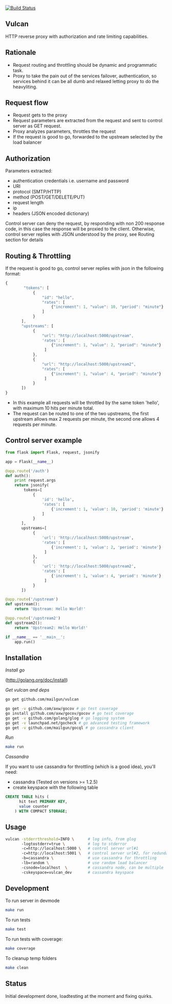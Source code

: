 [![Build Status](https://travis-ci.org/mailgun/vulcan.png)](https://travis-ci.org/mailgun/vulcan)

Vulcan
------

HTTP reverse proxy with authorization and rate limiting capabilities.

Rationale
---------

* Request routing and throttling should be dynamic and programmatic task.
* Proxy to take the pain out of the services failover, authentication, so services behind it can be all dumb and relaxed letting
proxy to do the heavyliting.

Request flow
------------

* Request gets to the proxy
* Request parameters are extracted from the request and sent to control server as GET request. 
* Proxy analyzes parameters, throttles the request
* If the request is good to go, forwarded to the upstream selected by the load balancer

Authorization
-------------

Parameters extracted:

* authentication credentials i.e. username and password
* URI
* protocol (SMTP/HTTP)
* method (POST/GET/DELETE/PUT)
* request length 
* ip
* headers (JSON encoded dictionary)

Control server can deny the request, by responding with non 200 response code, in this case the response will be proxied to the client.
Otherwise, control server replies with JSON understood by the proxy, see Routing section for details

Routing & Throttling
--------------------

If the request is good to go, control server replies with json in the following format:

```javascript
{
        "tokens": [
            {
                "id": "hello",
                "rates": [
                    {"increment": 1, "value": 10, "period": "minute"}
                ]
            }
       ],
       "upstreams": [
            {
                "url": "http://localhost:5000/upstream",
                'rates': [
                    {"increment": 1, "value": 2, "period": "minute"}
                 ]
            },
            {
                "url": "http://localhost:5000/upstream2",
                "rates": [
                    {"increment": 1, "value": 4, "period": "minute"}
                 ]
            }
       ])
}

```

* In this example all requests will be throttled by the same token 'hello', with maximum 10 hits per minute total.
* The request can be routed to one of the two upstreams, the first upstream allows max 2 requests per minute, the second one allows 4 requests per minute.

Control server example
-------------------

```python
from flask import Flask, request, jsonify

app = Flask(__name__)

@app.route('/auth')
def auth():
    print request.args
    return jsonify(
        tokens=[
            {
                'id': 'hello',
                'rates': [
                    {'increment': 1, 'value': 10, 'period': 'minute'}
                ]
            }
       ],
       upstreams=[
            {
                'url': 'http://localhost:5000/upstream',
                'rates': [
                    {'increment': 1, 'value': 2, 'period': 'minute'}
                 ]
            },
            {
                'url': 'http://localhost:5000/upstream2',
                'rates': [
                    {'increment': 1, 'value': 4, 'period': 'minute'}
                 ]
            }
       ])

@app.route('/upstream')
def upstream():
    return 'Upstream: Hello World!'

@app.route('/upstream2')
def upstream2():
    return 'Upstream2: Hello World!'

if __name__ == '__main__':
    app.run()
```

Installation
------------

*Install go*

(http://golang.org/doc/install)

*Get vulcan and deps*
 
```bash 
go get github.com/mailgun/vulcan

go get -v github.com/axw/gocov # go test coverage
go install github.com/axw/gocov/gocov # go test coverage 
go get -v github.com/golang/glog # go logging system
go get -v launchpad.net/gocheck # go advanced testing framework
go get -v github.com/mailgun/gocql # go cassandra client
```

*Run*
 
```bash 
make run
```

*Cassandra*

If you want to use cassandra for throttling (which is a good idea), you'll need:

* cassandra (Tested on versions >= 1.2.5)
* create keyspace with the following table

```sql
CREATE TABLE hits (
      hit text PRIMARY KEY,
      value counter
    ) WITH COMPACT STORAGE;
```

Usage
-------
```bash
vulcan -stderrthreshold=INFO \      # log info, from glog
       -logtostderr=true \          # log to stderror
       -c=http://localhost:5000 \   # control server url#1
       -c=http://localhost:5001 \   # control server url#2, for redundancy
       -b=cassandra \               # use cassandra for throttling
       -lb=random \                 # use random load balancer
       -csnode=localhost  \         # cassandra node, can be multiple
       -cskeyspace=vulcan_dev       # cassandra keyspace
```

Development
-----
To run server in devmode

```bash
make run
```

To run tests

```bash
make test
```

To run tests with coverage:

```bash
make coverage
```

To cleanup temp folders

```bash
make clean
```

Status
------
Initial development done, loadtesting at the moment and fixing quirks. 
